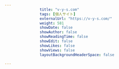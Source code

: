 ```yaml
---
                title: "v-y-s.com"
                tags: [個人サイト]
                externalUrl: "https://v-y-s.com/"
                weight: 581
                showDate: false
                showAuthor: false
                showReadingTime: false
                showEdit: false
                showLikes: false
                showViews: false
                layoutBackgroundHeaderSpace: false
                
---
```


